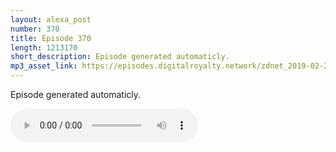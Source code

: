 ```yaml
---
layout: alexa_post
number: 370
title: Episode 370
length: 1213170
short_description: Episode generated automaticly.
mp3_asset_link: https://episodes.digitalroyalty.network/zdnet_2019-02-21_01-00-04.mp3
---
```


Episode generated automaticly.

<audio controls>
    <source src="{{ page.mp3_asset_link }}" type="audio/mpeg">
</audio>
